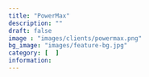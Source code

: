 ```yaml
---
title: "PowerMax"
description: ""
draft: false
image : "images/clients/powermax.png"
bg_image: "images/feature-bg.jpg"
category: [  ]
information:
---
```

